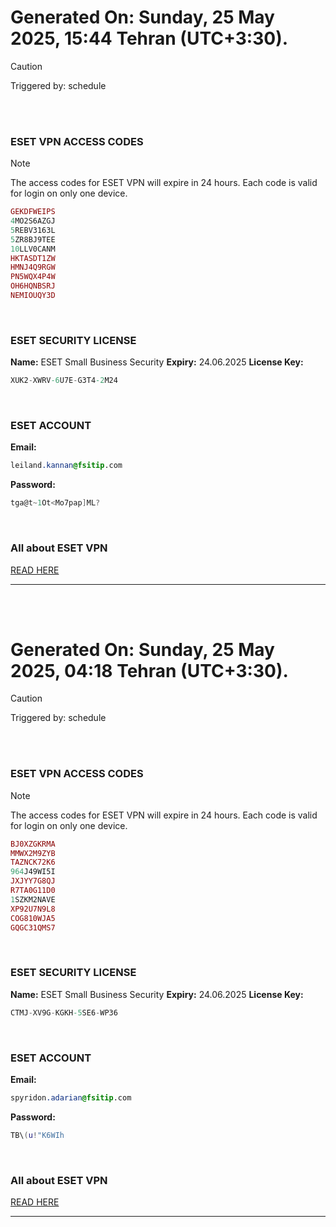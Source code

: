 # Generated On: Sunday, 25 May 2025, 15:44 Tehran (UTC+3:30).

> [!CAUTION]
> Triggered by: schedule

<br><br>

### ESET VPN ACCESS CODES

> [!NOTE]
> The access codes for ESET VPN will expire in 24 hours.
> Each code is valid for login on only one device.

```ruby
GEKDFWEIPS
4MO2S6AZGJ
5REBV3163L
5ZR8BJ9TEE
10LLV0CANM
HKTASDT1ZW
HMNJ4Q9RGW
PN5WQX4P4W
OH6HQNBSRJ
NEMIOUQY3D
```

<br>

### ESET SECURITY LICENSE

**Name:** ESET Small Business Security
**Expiry:** 24.06.2025
**License Key:**

```POV-Ray SDL
XUK2-XWRV-6U7E-G3T4-2M24
```

<br>

### ESET ACCOUNT

**Email:**

```CSS
leiland.kannan@fsitip.com
```

**Password:**

```POV-Ray SDL
tga@t~1Ot<Mo7pap]ML?
```

<br>

### All about ESET VPN

[READ HERE](https://t.me/F_NiREvil/2113)

---

<br><br>

# Generated On: Sunday, 25 May 2025, 04:18 Tehran (UTC+3:30).

> [!CAUTION]
> Triggered by: schedule

<br><br>

### ESET VPN ACCESS CODES

> [!NOTE]
> The access codes for ESET VPN will expire in 24 hours.
> Each code is valid for login on only one device.

```ruby
BJ0XZGKRMA
MMWX2M9ZYB
TAZNCK72K6
964J49WI5I
JXJYY7G8QJ
R7TA0G11D0
1SZKM2NAVE
XP92U7N9L8
COG810WJA5
GQGC31QMS7
```

<br>

### ESET SECURITY LICENSE

**Name:** ESET Small Business Security
**Expiry:** 24.06.2025
**License Key:**

```POV-Ray SDL
CTMJ-XV9G-KGKH-5SE6-WP36
```

<br>

### ESET ACCOUNT

**Email:**

```CSS
spyridon.adarian@fsitip.com
```

**Password:**

```POV-Ray SDL
TB\(u!"K6WIh
```

<br>

### All about ESET VPN

[READ HERE](https://t.me/F_NiREvil/2113)

---

<br><br>

